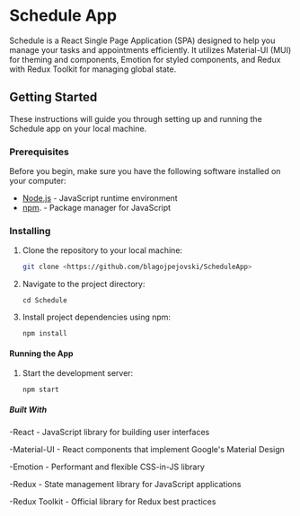 # Schedule App

Schedule is a React Single Page Application (SPA) designed to help you manage your tasks and appointments efficiently. It utilizes Material-UI (MUI) for theming and components, Emotion for styled components, and Redux with Redux Toolkit for managing global state.

## Getting Started

These instructions will guide you through setting up and running the Schedule app on your local machine.

### Prerequisites

Before you begin, make sure you have the following software installed on your computer:

- [Node.js](https://nodejs.org/) - JavaScript runtime environment
- [npm](https://www.npmjs.com/). - Package manager for JavaScript


### Installing

1. Clone the repository to your local machine:

   ```bash
   git clone <https://github.com/blagojpejovski/ScheduleApp>

2. Navigate to the project directory:
   
   `cd Schedule`

4. Install project dependencies using npm:

     `npm install`

#### Running the App

1. Start the development server:

   `npm start`

 ##### Built With

 -React - JavaScript library for building user interfaces
 
 -Material-UI - React components that implement Google's Material Design
 
 -Emotion - Performant and flexible CSS-in-JS library 
 
 -Redux - State management library for JavaScript applications
 
 -Redux Toolkit - Official library for Redux best practices
     
